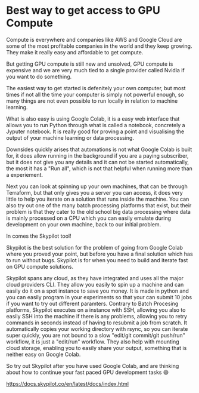 # Best way to get access to GPU Compute

Compute is everywhere and companies like AWS and Google Cloud are some of the most profitable companies in the world and they keep growing. They make it really easy and affordable to get compute.

But getting GPU compute is still new and unsolved, GPU compute is expensive and we are very much tied to a single provider called Nvidia if you want to do something.

The easiest way to get started is defenitely your own computer, but most times if not all the time your computer is simply not powerful enough, so many things are not even possible to run locally in relation to machine learning.

What is also easy is using Google Colab, it is a easy web interface that allows you to run Python through what is called a notebook, concretely a Jyputer notebook. It is really good for proving a point and visualising the output of your machine learning or data processing. 

Downsides quickly arises that automations is not what Google Colab is built for, it does allow running in the background if you are a paying subscriber, but it does not give you any details and it can not be started automatically, the most it has a "Run all", which is not that helpful when running more than a experiement.

Next you can look at spinning up your own machines, that can be through Terraform, but that only gives you a server you can access, it does very little to help you iterate on a solution that runs inside the machine. You can also try out one of the many batch processing platforms that exist, but their problem is that they cater to the old school big data processing where data is mainly processed on a CPU which you can easily emulate during development on your own machine, back to our initial problem.

In comes the Skypilot tool!

Skypilot is the best solution for the problem of going from Google Colab where you proved your point, but before you have a final solution which has to run without bugs. Skypilot is for when you need to build and iterate fast on GPU compute solutions.

Skypilot spans any cloud, as they have integrated and uses all the major cloud providers CLI. They allow you easily to spin up a machine and can easily do it on a spot instance to save you money. It is made in python and you can easily program in your experiments so that your can submit 10 jobs if you want to try out different paramters.
Contrary to Batch Procesing platforms, Skypilot executes on a instance with SSH, allowing you also to easily SSH into the machine if there is any problems, allowing you to retry commands in seconds instead of having to resubmit a job from scratch.
It automatically copies your working directory with rsync, so you can iterate super quickly, you are not bound to a slow "edit/git commit/git push/run" workflow, it is just a "edit/run" workflow. They also help with mounting cloud storage, enabling you to easily share your output, something that is neither easy on Google Colab.

So try out Skypilot after you have used Google Colab, and are thinking about how to continue your fast paced GPU development tasks 😄

https://docs.skypilot.co/en/latest/docs/index.html